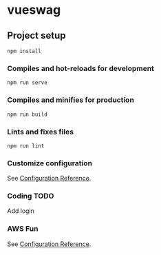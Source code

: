 # vueswag

## Project setup
```
npm install
``` 

### Compiles and hot-reloads for development
```
npm run serve
```

### Compiles and minifies for production
```
npm run build
``` 

### Lints and fixes files
```
npm run lint
```

### Customize configuration
See [Configuration Reference](https://cli.vuejs.org/config/).

### Coding TODO
Add login 


### AWS Fun
See [Configuration Reference](https://cli.vuejs.org/config/).
 